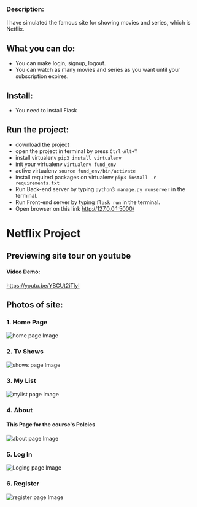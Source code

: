 ### Description:

I have simulated the famous site for showing movies and series, which is Netflix.

## What you can do:

* You can make login, signup, logout.
* You can watch as many movies and series as you want until your subscription expires.

## Install:

* You need to install Flask

## Run the project: 

* download the project 
* open the project in terminal by press `Ctrl-Alt+T`
* install virtualenv `pip3 install virtualenv` 
* init your virtualenv `virtualenv fund_env`
* active virtualenv `source fund_env/bin/activate`
* install required packages on virtualenv `pip3 install -r requirements.txt`
* Run Back-end server by typing `python3 manage.py runserver` in the terminal.
* Run Front-end server by typing `flask run` in the terminal.
* Open browser on this link http://127.0.0.1:5000/


# Netflix Project 
## Previewing site tour on youtube
#### Video Demo:
https://youtu.be/YBCUt2iTlyI

## Photos of site: 

### 1. Home Page
![home page Image](/static/readme/home.jpg)

### 2. Tv Shows
![shows page Image](/static/readme/shows.jpg)

### 3. My List
![mylist page Image](/static/readme/mylist.jpg)

### 4. About
#### This Page for the course's Polcies
![about page Image](/static/readme/about.jpg)

### 5. Log In
![Loging page Image](/static/readme/login.jpg)

### 6. Register
![register page Image](/static/readme/register.jpg)

